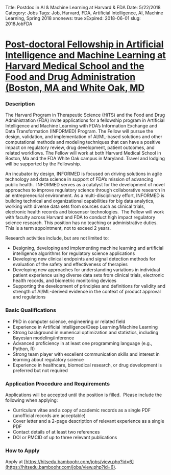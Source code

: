 Title: Postdoc in AI & Machine Learning at Harvard & FDA
Date: 5/22/2018
Category: Jobs
Tags: Job, Harvard, FDA, Artificial Intelligence, AI, Machine Learning, Spring 2018
xnonews: true
xExpired: 2018-06-01
slug: 2018JobFDA
# [Post-doctoral Fellowship in Artificial Intelligence and Machine Learning at Harvard Medical School and the Food and Drug Administration (Boston, MA and White Oak, MD](https://hitsedu.bamboohr.com/jobs/view.php?id=6)

### Description

The Harvard Program in Therapeutic Science (HiTS) and the Food and Drug Administration (FDA) invite applications for a fellowship program in Artificial Intelligence and Machine Learning with FDA’s Information Exchange and Data Transformation (INFORMED) Program. The Fellow will pursue the design, validation, and implementation of AI/ML-based solutions and other computational methods and modeling techniques that can have a positive impact on regulatory review, drug development, patient outcomes, and related workflows. The Fellow will work at both Harvard Medical School in Boston, Ma and the FDA White Oak campus in Maryland. Travel and lodging will be supported by the Fellowship.

An incubator by design, INFORMED is focused on driving solutions in agile technology and data science in support of FDA’s mission of advancing public health.  INFORMED serves as a catalyst for the development of novel approaches to improve regulatory science through collaborative research in an entrepreneurial environment. As a multi-disciplinary effort, INFORMED is building technical and organizational capabilities for big data analytics, working with diverse data sets from sources such as clinical trials, electronic health records and biosensor technologies.  
The Fellow will work with faculty across Harvard and FDA to conduct high impact regulatory science research. This position has no teaching or administrative duties.  This is a term appointment, not to exceed 2 years.

Research activities include, but are not limited to:

* Designing, developing and implementing machine learning and artificial intelligence algorithms for regulatory science applications  
* Developing new clinical endpoints and signal detection methods for evaluation of the safety and effectiveness of therapies
* Developing new approaches for understanding variations in individual patient experience using diverse data sets from clinical trials, electronic health records, and biometric monitoring devices 
* Supporting the development of principles and definitions for validity and strength of AI/ML-derived evidence in the context of product approval and regulations 

### Basic Qualifications

* PhD in computer science, engineering or related field
* Experience in Artificial Intelligence/Deep Learning/Machine Learning 
* Strong background in numerical optimization and statistics, including Bayesian modeling/inference
* Advanced proficiency in at least one programming language (e.g., Python, R) 
* Strong team player with excellent communication skills and interest in learning about regulatory science
* Experience in healthcare, biomedical research, or drug development is preferred but not required

### Application Procedure and Requirements
Applications will be accepted until the position is filled.  Please include the following when applying:

* Curriculum vitae and a copy of academic records as a single PDF (unofficial records are acceptable) 
* Cover letter and a 2-page description of relevant experience as a single PDF
* Contact details of at least two references
* DOI or PMCID of up to three relevant publications

### How to Apply

Apply at  [https://hitsedu.bamboohr.com/jobs/view.php?id=6](https://hitsedu.bamboohr.com/jobs/view.php?id=6).